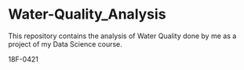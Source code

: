 # Water-Quality_Analysis
This repository contains the analysis of Water Quality done by me as a project of my Data Science course.

18F-0421
